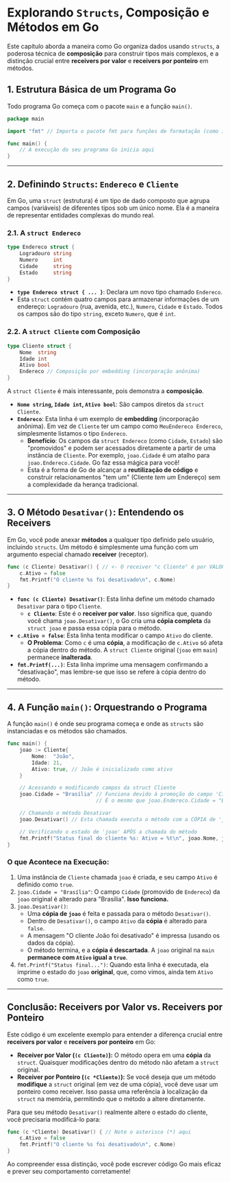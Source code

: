 # Explorando `Structs`, Composição e Métodos em Go

Este capítulo aborda a maneira como Go organiza dados usando `structs`, a poderosa técnica de **composição** para construir tipos mais complexos, e a distinção crucial entre **receivers por valor** e **receivers por ponteiro** em métodos.

## 1. Estrutura Básica de um Programa Go

Todo programa Go começa com o pacote `main` e a função `main()`.

```go
package main

import "fmt" // Importa o pacote fmt para funções de formatação (como imprimir no console)

func main() {
    // A execução do seu programa Go inicia aqui
}
```

---

## 2. Definindo `Structs`: `Endereco` e `Cliente`

Em Go, uma `struct` (estrutura) é um tipo de dado composto que agrupa campos (variáveis) de diferentes tipos sob um único nome. Ela é a maneira de representar entidades complexas do mundo real.

### 2.1. A `struct Endereco`

```go
type Endereco struct {
    Logradouro string
    Numero     int
    Cidade     string
    Estado     string
}
```

* **`type Endereco struct { ... }`**: Declara um novo tipo chamado `Endereco`.
* Esta `struct` contém quatro campos para armazenar informações de um endereço: `Logradouro` (rua, avenida, etc.), `Numero`, `Cidade` e `Estado`. Todos os campos são do tipo `string`, exceto `Numero`, que é `int`.

### 2.2. A `struct Cliente` com Composição

```go
type Cliente struct {
    Nome  string
    Idade int
    Ativo bool
    Endereco // Composição por embedding (incorporação anônima)
}
```

A `struct Cliente` é mais interessante, pois demonstra a **composição**.

* **`Nome string`, `Idade int`, `Ativo bool`**: São campos diretos da `struct Cliente`.
* **`Endereco`**: Esta linha é um exemplo de **embedding** (incorporação anônima). Em vez de `Cliente` ter um campo como `MeuEndereco Endereco`, simplesmente listamos o tipo `Endereco`.
    * **Benefício**: Os campos da `struct Endereco` (como `Cidade`, `Estado`) são "promovidos" e podem ser acessados diretamente a partir de uma instância de `Cliente`. Por exemplo, `joao.Cidade` é um atalho para `joao.Endereco.Cidade`. Go faz essa mágica para você!
    * Esta é a forma de Go de alcançar a **reutilização de código** e construir relacionamentos "tem um" (Cliente *tem um* Endereço) sem a complexidade da herança tradicional.

---

## 3. O Método `Desativar()`: Entendendo os Receivers

Em Go, você pode anexar **métodos** a qualquer tipo definido pelo usuário, incluindo `structs`. Um método é simplesmente uma função com um argumento especial chamado **receiver** (receptor).

```go
func (c Cliente) Desativar() { // <- O receiver "c Cliente" é por VALOR
    c.Ativo = false
    fmt.Printf("O cliente %s foi desativado\n", c.Nome)
}
```

* **`func (c Cliente) Desativar()`**: Esta linha define um método chamado `Desativar` para o tipo `Cliente`.
    * **`c Cliente`**: Este é o **receiver por valor**. Isso significa que, quando você chama `joao.Desativar()`, o Go cria uma **cópia completa** da `struct joao` e passa essa cópia para o método.
* **`c.Ativo = false`**: Esta linha tenta modificar o campo `Ativo` do cliente.
    * **O Problema**: Como `c` é uma **cópia**, a modificação de `c.Ativo` só afeta a cópia dentro do método. A `struct Cliente` original (`joao` em `main`) permanece **inalterada**.
* **`fmt.Printf(...)`**: Esta linha imprime uma mensagem confirmando a "desativação", mas lembre-se que isso se refere à cópia dentro do método.

---

## 4. A Função `main()`: Orquestrando o Programa

A função `main()` é onde seu programa começa e onde as `structs` são instanciadas e os métodos são chamados.

```go
func main() {
    joao := Cliente{
        Nome:  "João",
        Idade: 21,
        Ativo: true, // João é inicializado como ativo
    }

    // Acessando e modificando campos da struct Cliente
    joao.Cidade = "Brasília" // Funciona devido à promoção do campo 'Cidade' da struct Endereco
                             // É o mesmo que joao.Endereco.Cidade = "Brasília"

    // Chamando o método Desativar
    joao.Desativar() // Esta chamada executa o método com a CÓPIA de 'joao'

    // Verificando o estado de 'joao' APÓS a chamada do método
    fmt.Printf("Status final do cliente %s: Ativo = %t\n", joao.Nome, joao.Ativo)
}
```

### O que Acontece na Execução:

1.  Uma instância de `Cliente` chamada `joao` é criada, e seu campo `Ativo` é definido como `true`.
2.  `joao.Cidade = "Brasília"`: O campo `Cidade` (promovido de `Endereco`) da `joao` original é alterado para "Brasília". **Isso funciona.**
3.  `joao.Desativar()`:
    * Uma **cópia de `joao`** é feita e passada para o método `Desativar()`.
    * Dentro de `Desativar()`, o campo `Ativo` da **cópia** é alterado para `false`.
    * A mensagem "O cliente João foi desativado" é impressa (usando os dados da cópia).
    * O método termina, e a **cópia é descartada**. A `joao` original na `main` **permanece com `Ativo` igual a `true`**.
4.  `fmt.Printf("Status final...")`: Quando esta linha é executada, ela imprime o estado do `joao` **original**, que, como vimos, ainda tem `Ativo` como `true`.

---

## Conclusão: Receivers por Valor vs. Receivers por Ponteiro

Este código é um excelente exemplo para entender a diferença crucial entre **receivers por valor** e **receivers por ponteiro** em Go:

* **Receiver por Valor (`(c Cliente)`):** O método opera em uma **cópia** da `struct`. Quaisquer modificações dentro do método não afetam a `struct` original.
* **Receiver por Ponteiro (`(c *Cliente)`):** Se você deseja que um método **modifique** a `struct` original (em vez de uma cópia), você deve usar um ponteiro como receiver. Isso passa uma referência à localização da `struct` na memória, permitindo que o método a altere diretamente.

Para que seu método `Desativar()` realmente altere o estado do cliente, você precisaria modificá-lo para:

```go
func (c *Cliente) Desativar() { // Note o asterisco (*) aqui
    c.Ativo = false
    fmt.Printf("O cliente %s foi desativado\n", c.Nome)
}
```

Ao compreender essa distinção, você pode escrever código Go mais eficaz e prever seu comportamento corretamente!